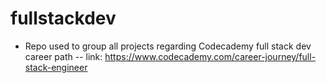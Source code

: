 # fullstackdev

- Repo used to group all projects regarding Codecademy full stack dev career path
-- link: https://www.codecademy.com/career-journey/full-stack-engineer
